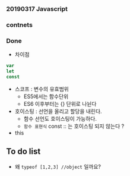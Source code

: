 ### 20190317 Javascript

### contnets


### Done
- 차이점
```js
var
let
const
```
- 스코프 : 변수의 유효범위
  + ES5에서는 함수단위
  + ES6 이후부터는 {} 단위로 나뉜다
- 호이스팅 : 선언을 올리고 할당을 내린다.
  + 함수 선언도 호이스팅이 가능하다.
  + `함수 표현식` const :: 는 호이스팅 되지 않는다 ?    
- this

## To do list
- 왜 `typeof [1,2,3] //object` 일까요?